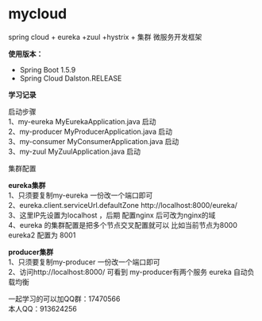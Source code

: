 # mycloud
spring cloud + eureka +zuul +hystrix + 集群 微服务开发框架



**使用版本：** 
- Spring Boot 1.5.9
- Spring Cloud Dalston.RELEASE




**学习记录**



启动步骤<br>
1、my-eureka        MyEurekaApplication.java 启动  <br>
2、my-producer      MyProducerApplication.java 启动 <br>
3、my-consumer      MyConsumerApplication.java 启动 <br>
3、my-zuul          MyZuulApplication.java 启动 <br>


集群配置<br>

**eureka集群**  
1、只须要复制my-eureka 一份改一个端口即可 <br>
2、eureka.client.serviceUrl.defaultZone http://localhost:8000/eureka/     <br>
3、这里IP先设置为localhost ，后期 配置nginx 后可改为nginx的域 <br>
4、eureka 的集群配置是把多个节点交叉配置就可以  比如当前节点为8000  eureka2 配置为 8001<br>


**producer集群**<br>
1、只须要复制my-producer 一份改一个端口即可<br>
2、访问http://localhost:8000/ 可看到 my-producer有两个服务 eureka 自动负载均衡<br>





一起学习的可以加QQ群：17470566 <br>
本人QQ：913624256

